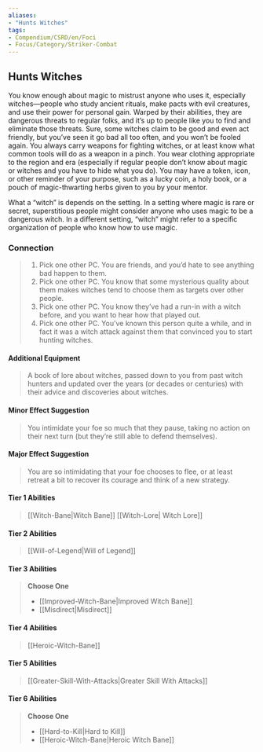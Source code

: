 ```yaml
---
aliases:
- "Hunts Witches"
tags:
- Compendium/CSRD/en/Foci
- Focus/Category/Striker-Combat
---
```


  
## Hunts  Witches
You know enough about magic to mistrust anyone who uses it, especially witches—people who study ancient rituals, make pacts with evil creatures, and use their power for personal gain. Warped by their abilities, they are dangerous threats to regular folks, and it’s up to people like you to find and eliminate those threats. Sure, some witches claim to be good and even act friendly, but you’ve seen it go bad all too often, and you won’t be fooled again. You always carry weapons for fighting witches, or at least know what common tools will do as a weapon in a pinch. You wear clothing appropriate to the region and era (especially if regular people don’t know about magic or witches and you have to hide what you do). You may have a token, icon, or other reminder of your purpose, such as a lucky coin, a holy book, or a pouch of magic-thwarting herbs given to you by your mentor.

What a “witch” is depends on the setting. In a setting where magic is rare or secret, superstitious people might consider anyone who uses magic to be a dangerous witch. In a different setting, “witch” might refer to a specific organization of people who know how to use magic.
### Connection 
>1. Pick one other PC. You are friends, and you’d hate to see anything bad happen to them.
>2. Pick one other PC. You know that some mysterious quality about them makes witches tend to choose them as targets over other people.
>3. Pick one other PC. You know they’ve had a run-in with a witch before, and you want to hear how that played out.
>4. Pick one other PC. You’ve known this person quite a while, and in fact it was a witch attack against them that convinced you to start hunting witches.
#### Additional Equipment 
>A book of lore about witches, passed down to you from past witch hunters and updated over the years (or decades or centuries) with their advice and discoveries about witches.
#### Minor Effect Suggestion 
>You intimidate your foe so much that they pause, taking no action on their next turn (but they’re still able to defend themselves).
#### Major Effect Suggestion
>You are so intimidating that your foe chooses to flee, or at least retreat a bit to recover its courage and think of a new strategy.



#### Tier 1 Abilities  
> [[Witch-Bane|Witch Bane]]
> [[Witch-Lore| Witch Lore]]  

#### Tier 2 Abilities  
> [[Will-of-Legend|Will of Legend]]  


#### Tier 3 Abilities  
> **Choose One**  
>- [[Improved-Witch-Bane|Improved Witch Bane]]  
>- [[Misdirect|Misdirect]]  


#### Tier 4 Abilities  
> [[Heroic-Witch-Bane]]  


#### Tier 5 Abilities  
> [[Greater-Skill-With-Attacks|Greater Skill With Attacks]]  


#### Tier 6 Abilities  
> **Choose One**  
>- [[Hard-to-Kill|Hard to Kill]]  
>- [[Heroic-Witch-Bane|Heroic Witch Bane]]